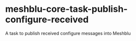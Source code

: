 # meshblu-core-task-publish-configure-received
A task to publish received configure messages into Meshblu
